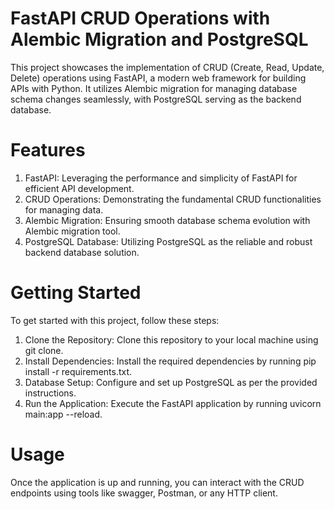# FastAPI CRUD Operations with Alembic Migration and PostgreSQL
This project showcases the implementation of CRUD (Create, Read, Update, Delete) operations using FastAPI, a modern web framework for building APIs with Python. It utilizes Alembic migration for managing database schema changes seamlessly, with PostgreSQL serving as the backend database.

# Features
1. FastAPI: Leveraging the performance and simplicity of FastAPI for efficient API development.
2. CRUD Operations: Demonstrating the fundamental CRUD functionalities for managing data.
3. Alembic Migration: Ensuring smooth database schema evolution with Alembic migration tool.
4. PostgreSQL Database: Utilizing PostgreSQL as the reliable and robust backend database solution.

# Getting Started
To get started with this project, follow these steps:

1. Clone the Repository: Clone this repository to your local machine using git clone. 
2. Install Dependencies: Install the required dependencies by running pip install -r requirements.txt.
3. Database Setup: Configure and set up PostgreSQL as per the provided instructions.
4. Run the Application: Execute the FastAPI application by running uvicorn main:app --reload.

# Usage
Once the application is up and running, you can interact with the CRUD endpoints using tools like swagger, Postman, or any HTTP client.
